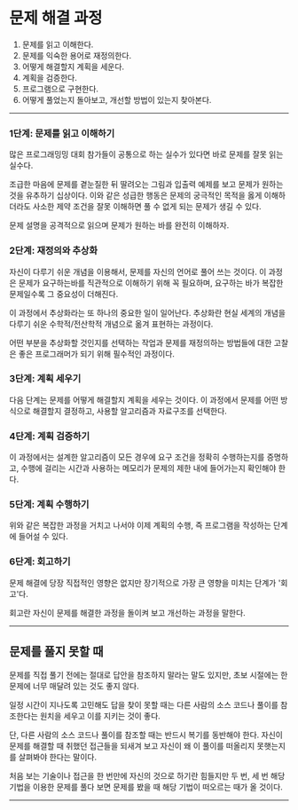 # 문제 해결 과정

1. 문제를 읽고 이해한다.
2. 문제를 익숙한 용어로 재정의한다.
3. 어떻게 해결할지 계획을 세운다.
4. 계획을 검증한다.
5. 프로그램으로 구현한다.
6. 어떻게 풀었는지 돌아보고, 개선할 방법이 있는지 찾아본다.

---

### 1단계: 문제를 읽고 이해하기

많은 프로그래밍밍 대회 참가들이 공통으로 하는 실수가 있다면 바로 문제를 잘못 읽는 실수다.

조급한 마음에 문제를 곁눈질한 뒤 딸려오는 그림과 입출력 예제를 보고 문제가 원하는 것을 유추하기 십상이다. 이와 같은 성급한 행동은 문제의 궁극적인 목적을 옳게 이해하더라도 사소한 제약 조건을 잘못 이해하면 풀 수 없게 되는 문제가 생길 수 있다.

문제 설명을 공격적으로 읽으며 문제가 원하는 바를 완전히 이해하자.

### 2단계: 재정의와 추상화

자신이 다루기 쉬운 개념을 이용해서, 문제를 자신의 언어로 풀어 쓰는 것이다. 이 과정은 문제가 요구하는바를 직관적으로 이해하기 위해 꼭 필요하며, 요구하는 바가 복잡한 문제일수록 그 중요성이 더해진다.

이 과정에서 추상화라는 또 하나의 중요한 일이 일어난다. 추상화란 현실 세계의 개념을 다루기 쉬운 수학적/전산학적 개념으로 옮겨 표현하는 과정이다.

어떤 부분을 추상화할 것인지를 선택하는 작업과 문제를 재정의하는 방법들에 대한 고찰은 좋은 프로그래머가 되기 위해 필수적인 과정이다.

### 3단계: 계획 세우기

다음 단계는 문제를 어떻게 해결할지 계획을 세우는 것이다. 이 과정에서 문제를 어떤 방식으로 해결할지 결정하고, 사용할 알고리즘과 자료구조를 선택한다.

### 4단계: 계획 검증하기

이 과정에서는 설계한 알고리즘이 모든 경우에 요구 조건을 정확히 수행하는지를 증명하고, 수행에 걸리는 시간과 사용하는 메모리가 문제의 제한 내에 들어가는지 확인해야 한다.

### 5단계: 계획 수행하기

위와 같은 복잡한 과정을 거치고 나서야 이제 계획의 수행, 즉 프로그램을 작성하는 단계에 들어설 수 있다.

### 6단계: 회고하기

문제 해결에 당장 직접적인 영향은 없지만 장기적으로 가장 큰 영향을 미치는 단계가 '회고'다.

회고란 자신이 문제를 해결한 과정을 돌이켜 보고 개선하는 과정을 말한다.


------------

## 문제를 풀지 못할 때

문제를 직접 풀기 전에는 절대로 답안을 참조하지 말라는 말도 있지만, 초보 시절에는 한 문제에 너무 매달려 있는 것도 좋지 않다.

일정 시간이 지나도록 고민해도 답을 찾이 못할 때는 다른 사람의 소스 코드나 풀이를 참조한다는 원치을 세우고 이를 지키는 것이 좋다.

단, 다른 사람의 소스 코드나 풀이를 참조할 때는 반드시 복기를 동반해야 한다. 자신이 문제를 해결할 때 취했던 접근들을 되새겨 보고 자신이 왜 이 풀이를 떠올리지 못햇는지를 살펴봐야 한다는 말이다.

처음 보는 기술이나 접근을 한 번만에 자신의 것으로 하기란 힘들지만 두 번, 세 번 해당 기법을 이용한 문제를 풀다 보면 문제를 봤을 때 해당 기법이 떠오르는 때가 올 것이다.

------------
